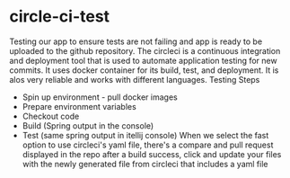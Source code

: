 # circle-ci-test
Testing our app to ensure tests are not failing and app is ready to be uploaded to the github repository.
The circleci is a continuous integration and deployment tool that is used to automate application testing for new commits.
It uses docker container for its build, test, and deployment. It is alos very reliable and works with different languages.
Testing Steps
 - Spin up environment - pull docker images
 - Prepare environment variables
 - Checkout code
 - Build (Spring output in the console)
 - Test (same spring output in itellij console)
When we select the fast option to use circleci's yaml file, there's a compare and pull request displayed in the repo after a build success,
click and update your files with the newly generated file from circleci that includes a yaml file
